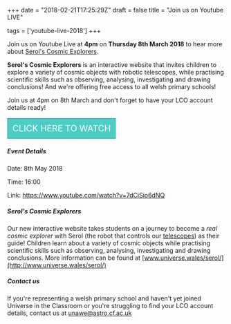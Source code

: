 +++
date = "2018-02-21T17:25:29Z"
draft = false
title = "Join us on Youtube LIVE"

tags = ['youtube-live-2018']
+++

Join us on Youtube Live at **4pm** on **Thursday 8th March 2018** to hear more about [Serol's Cosmic Explorers](https://serol.lco.global).

**Serol's Cosmic Explorers** is an interactive website that invites children to explore a variety of cosmic objects with robotic telescopes, while practising scientific skills such as observing, analysing, investigating and drawing conclusions! And we're offering free access to all welsh primary schools!  

Join us at 4pm on 8th March and don't forget to have your LCO account details ready!

<table>
    <tr>
        <td style="background-color: #4ecdc4;border-color: #4c5764;border: 2px solid #45b7af;padding: 10px;text-align: center;">
            <a style="display: block;color: #ffffff;font-size: 20px;text-decoration: none;text-transform: uppercase;" href="https://www.youtube.com/watch?v=7dCiSio6dNQ">
                Click here to watch
            </a>
        </td>
    </tr>
</table>


##### Event Details

Date: 8th May 2018

Time: 16:00

Link: https://www.youtube.com/watch?v=7dCiSio6dNQ

##### Serol's Cosmic Explorers

Our new interactive website takes students on a journey to become a *real cosmic explorer* with Serol (the robot that controls our [telescopes](https://lco.global)) as their guide! Children learn about a variety of cosmic objects while practising scientific skills such as observing, analysing, investigating and drawing conclusions. More information can be found at [www.universe.wales/serol/](http://www.universe.wales/serol/)

##### Contact us

If you're representing a welsh primary school and haven't yet joined Universe in the Classroom or you're struggling to find your LCO account details, contact us at [unawe@astro.cf.ac.uk](mailto:unawe@astro.cf.ac.uk)


